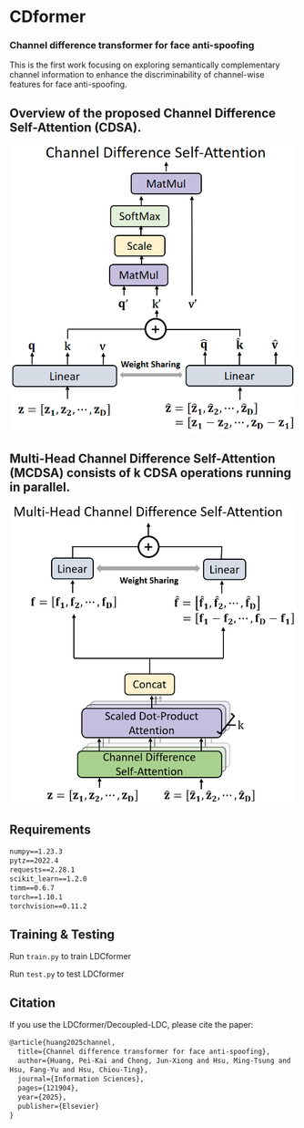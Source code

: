 # CDformer

### Channel difference transformer for face anti-spoofing

This is the first work focusing on exploring  semantically complementary channel information  to enhance the discriminability of channel-wise features for face anti-spoofing. 

## Overview of the proposed Channel Difference Self-Attention (CDSA).
![Screenshot](figures/CDSA.png)


## Multi-Head Channel Difference Self-Attention (MCDSA) consists of k CDSA operations running in parallel.
![Screenshot](figures/MCDSA.png)

## Requirements
```
numpy==1.23.3
pytz==2022.4
requests==2.28.1
scikit_learn==1.2.0
timm==0.6.7
torch==1.10.1
torchvision==0.11.2
```

## Training & Testing
Run `train.py` to train LDCformer

Run `test.py` to test LDCformer

## Citation

If you use the LDCformer/Decoupled-LDC, please cite the paper:
```
@article{huang2025channel,
  title={Channel difference transformer for face anti-spoofing},
  author={Huang, Pei-Kai and Chong, Jun-Xiong and Hsu, Ming-Tsung and Hsu, Fang-Yu and Hsu, Chiou-Ting},
  journal={Information Sciences},
  pages={121904},
  year={2025},
  publisher={Elsevier}
}
```
